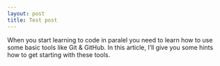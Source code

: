 ```yaml
---
layout: post
title: Test post
---
```


When you start learning to code in paralel you need to learn how to use some basic tools like Git & GitHub.
In this article, I’ll give you some hints how to get starting with these tools. 